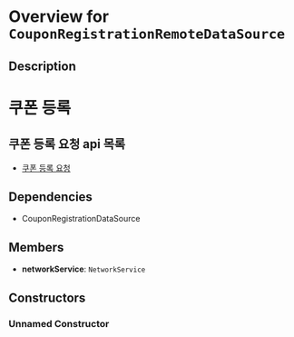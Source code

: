 # Overview for `CouponRegistrationRemoteDataSource`

## Description

# 쿠폰 등록
 ## 쿠폰 등록 요청 api 목록
 - [쿠폰 등록 요청](./methods/registerCoupon.md)

## Dependencies

- CouponRegistrationDataSource

## Members

- **networkService**: `NetworkService`
## Constructors

### Unnamed Constructor


